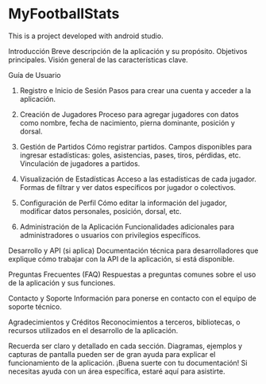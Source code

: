 # MyFootballStats

This is a project developed with android studio.

Introducción
Breve descripción de la aplicación y su propósito.
Objetivos principales.
Visión general de las características clave.


Guía de Usuario

1. Registro e Inicio de Sesión
Pasos para crear una cuenta y acceder a la aplicación.

2. Creación de Jugadores
Proceso para agregar jugadores con datos como nombre, fecha de nacimiento, pierna dominante, posición y dorsal.

3. Gestión de Partidos
Cómo registrar partidos.
Campos disponibles para ingresar estadísticas: goles, asistencias, pases, tiros, pérdidas, etc.
Vinculación de jugadores a partidos.

4. Visualización de Estadísticas
Acceso a las estadísticas de cada jugador.
Formas de filtrar y ver datos específicos por jugador o colectivos.

5. Configuración de Perfil
Cómo editar la información del jugador, modificar datos personales, posición, dorsal, etc.

6. Administración de la Aplicación
Funcionalidades adicionales para administradores o usuarios con privilegios específicos.


Desarrollo y API (si aplica)
Documentación técnica para desarrolladores que explique cómo trabajar con la API de la aplicación, si está disponible.


Preguntas Frecuentes (FAQ)
Respuestas a preguntas comunes sobre el uso de la aplicación y sus funciones.


Contacto y Soporte
Información para ponerse en contacto con el equipo de soporte técnico.


Agradecimientos y Créditos
Reconocimientos a terceros, bibliotecas, o recursos utilizados en el desarrollo de la aplicación.

Recuerda ser claro y detallado en cada sección. Diagramas, ejemplos y capturas de pantalla pueden ser de gran ayuda para explicar el funcionamiento de la aplicación. ¡Buena suerte con tu documentación! Si necesitas ayuda con un área específica, estaré aquí para asistirte.  
